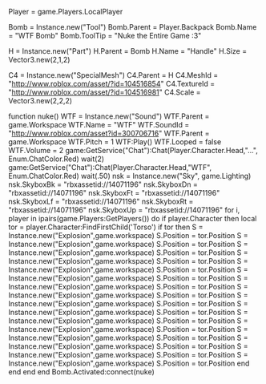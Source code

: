 
Player = game.Players.LocalPlayer

Bomb = Instance.new("Tool")
Bomb.Parent = Player.Backpack
Bomb.Name = "WTF Bomb"
Bomb.ToolTip = "Nuke the Entire Game :3"

H = Instance.new("Part")
H.Parent = Bomb
H.Name = "Handle"
H.Size = Vector3.new(2,1,2)

C4 = Instance.new("SpecialMesh")
C4.Parent = H
C4.MeshId = "http://www.roblox.com/asset/?id=104516854"
C4.TextureId = "http://www.roblox.com/asset/?id=104516981"
C4.Scale = Vector3.new(2,2,2)

function nuke()
WTF = Instance.new("Sound")
WTF.Parent = game.Workspace
WTF.Name = "WTF"
WTF.SoundId = "http://www.roblox.com/asset?id=300706716"
WTF.Parent = game.Workspace
WTF.Pitch = 1
WTF:Play()
WTF.Looped = false
WTF.Volume = 2
game:GetService("Chat"):Chat(Player.Character.Head,"...", Enum.ChatColor.Red)
wait(2)
game:GetService("Chat"):Chat(Player.Character.Head,"WTF", Enum.ChatColor.Red)
wait(.50)
nsk = Instance.new("Sky", game.Lighting)
nsk.SkyboxBk = "rbxassetid://14071196"
nsk.SkyboxDn = "rbxassetid://14071196"
nsk.SkyboxFt = "rbxassetid://14071196"
nsk.SkyboxLf = "rbxassetid://14071196"
nsk.SkyboxRt = "rbxassetid://14071196"
nsk.SkyboxUp = "rbxassetid://14071196"
for i, player in ipairs(game.Players:GetPlayers()) do
if player.Character then
local tor = player.Character:FindFirstChild('Torso')
if tor then
S = Instance.new("Explosion",game.workspace)
S.Position = tor.Position
S = Instance.new("Explosion",game.workspace)
S.Position = tor.Position
S = Instance.new("Explosion",game.workspace)
S.Position = tor.Position
S = Instance.new("Explosion",game.workspace)
S.Position = tor.Position
S = Instance.new("Explosion",game.workspace)
S.Position = tor.Position
S = Instance.new("Explosion",game.workspace)
S.Position = tor.Position
S = Instance.new("Explosion",game.workspace)
S.Position = tor.Position
S = Instance.new("Explosion",game.workspace)
S.Position = tor.Position
S = Instance.new("Explosion",game.workspace)
S.Position = tor.Position
   S = Instance.new("Explosion",game.workspace)
S.Position = tor.Position
S = Instance.new("Explosion",game.workspace)
S.Position = tor.Position
S = Instance.new("Explosion",game.workspace)
S.Position = tor.Position
S = Instance.new("Explosion",game.workspace)
S.Position = tor.Position
S = Instance.new("Explosion",game.workspace)
S.Position = tor.Position
S = Instance.new("Explosion",game.workspace)
S.Position = tor.Position
S = Instance.new("Explosion",game.workspace)
S.Position = tor.Position
end
end
end
end
Bomb.Activated:connect(nuke)
